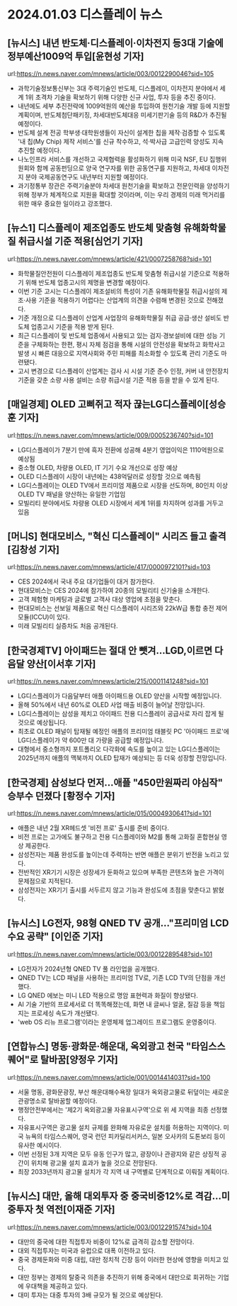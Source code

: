 # 2024.01.03 디스플레이 뉴스

## [뉴시스] 내년 반도체·디스플레이·이차전지 등3대 기술에 정부예산1009억 투입[윤현성 기자]
url:https://n.news.naver.com/mnews/article/003/0012290046?sid=105
- 과학기술정보통신부는 3대 주력기술인 반도체, 디스플레이, 이차전지 분야에서 세계 1위 초격차 기술을 확보하기 위해 다양한 신규 사업, 투자 등을 추진 중이다.
- 내년에도 세부 추진전략에 1009억원의 예산을 투입하여 원천기술 개발 등에 지원할 계획이며, 반도체첨단패키징, 차세대반도체대응 미세기판기술 등의 R&D가 추진될 예정이다.
- 반도체 설계 전공 학부생·대학원생들이 자신이 설계한 칩을 제작·검증할 수 있도록 '내 칩(My Chip) 제작 서비스'를 신규 착수하고, 석·박사급 고급인력 양성도 지속 추진할 예정이다.
- 나노인프라 서비스를 개선하고 국제협력을 활성화하기 위해 미국 NSF, EU 집행위원회와 함께 공동펀딩으로 양국 연구자를 위한 공동연구를 지원하고, 차세대 이차전지 분야 국제공동연구도 내년부터 지원할 예정이다.
- 과기정통부 장관은 주력기술분야 차세대 원천기술을 확보하고 전문인력을 양성하기 위해 정부가 체계적으로 지원을 확대할 것이라며, 이는 우리 경제의 미래 먹거리를 위한 매우 중요한 일이라고 강조했다.

## [뉴스1] 디스플레이 제조업종도 반도체 맞춤형 유해화학물질 취급시설 기준 적용[심언기 기자]
url:https://n.news.naver.com/mnews/article/421/0007258768?sid=101
- 화학물질안전원이 디스플레이 제조업종도 반도체 맞춤형 취급시설 기준으로 적용하기 위해 반도체 업종고시의 제명을 변경할 예정이다.
- 이번 기준 고시는 디스플레이 제조설비의 특성이 기존 유해화학물질 취급시설의 제조·사용 기준을 적용하기 어렵다는 산업계의 의견을 수렴해 변경된 것으로 전해졌다.
- 기준 개정으로 디스플레이 산업계 사업장의 유해화학물질 취급 공급·생산 설비도 반도체 업종고시 기준을 적용 받게 된다.
- 최근 디스플레이 및 반도체 업종에서 사용되고 있는 검지·경보설비에 대한 성능 기준을 구체화하는 한편, 평시 자체 점검을 통해 시설의 안전성을 확보하고 화학사고 발생 시 빠른 대응으로 지역사회와 주민 피해를 최소화할 수 있도록 관리 기준도 마련됐다.
- 고시 변경으로 디스플레이 산업계는 검사 시 시설 기준 준수 인정, 커버 내 안전장치 기준을 갖춘 소량 사용 설비는 소량 취급시설 기준 적용 등을 받을 수 있게 된다.

## [매일경제] OLED 고삐쥐고 적자 끊는LG디스플레이[성승훈 기자]
url:https://n.news.naver.com/mnews/article/009/0005236740?sid=101
- LG디스플레이가 7분기 만에 흑자 전환에 성공해 4분기 영업이익은 1110억원으로 예상됨
- 중소형 OLED, 차량용 OLED, IT 기기 수요 개선으로 성장 예상
- OLED 디스플레이 시장이 내년에는 438억달러로 성장할 것으로 예측됨
- LG디스플레이는 OLED TV에서 프리미엄 제품으로 시장을 선도하며, 80인치 이상 OLED TV 패널을 양산하는 유일한 기업임
- 모빌리티 분야에서도 차량용 OLED 시장에서 세계 1위를 차지하며 성과를 거두고 있음

## [머니S] 현대모비스, "혁신 디스플레이" 시리즈 들고 출격 [김창성 기자]
url:https://n.news.naver.com/mnews/article/417/0000972101?sid=103
- CES 2024에서 국내 주요 대기업들이 대거 참가한다.
- 현대모비스는 CES 2024에 참가하여 20종의 모빌리티 신기술을 소개한다.
- 고객 체험형 마케팅과 글로벌 고객사 대상 영업에 초점을 맞춘다.
- 현대모비스는 선보일 제품으로 혁신 디스플레이 시리즈와 22kW급 통합 충전 제어 모듈(ICCU)이 있다.
- 미래 모빌리티 실증차도 처음 공개된다.

## [한국경제TV] 아이패드는 절대 안 뺏겨…LGD,이르면 다음달 양산[이서후 기자]
url:https://n.news.naver.com/mnews/article/215/0001141248?sid=101
- LG디스플레이가 다음달부터 애플 아이패드용 OLED 양산을 시작할 예정입니다.
- 올해 50%에서 내년 60%로 OLED 사업 매출 비중이 늘어날 전망입니다.
- LG디스플레이는 삼성을 제치고 아이패드 전용 디스플레이 공급사로 자리 잡게 될 것으로 예상됩니다.
- 최초로 OLED 패널이 탑재될 예정인 애플의 프리미엄 태블릿 PC '아이패드 프로'에 LG디스플레이가 약 600만 대 가량을 공급할 예정입니다.
- 대형에서 중소형까지 포트폴리오 다각화에 속도를 높이고 있는 LG디스플레이는 2025년까지 애플의 맥북까지 OLED 탑재가 예상되는 등 더욱 성장할 전망입니다.

## [한국경제] 삼성보다 먼저…애플 "450만원짜리 야심작" 승부수 던졌다 [황정수 기자]
url:https://n.news.naver.com/mnews/article/015/0004930641?sid=101
- 애플은 내년 2월 XR헤드셋 '비전 프로' 출시를 준비 중이다.
- 비전 프로는 고가에도 불구하고 전용 디스플레이와 M2를 통해 고화질 혼합현실 영상 제공한다.
- 삼성전자는 제품 완성도를 높이는데 주력하는 반면 애플은 분위기 반전을 노리고 있다.
- 전반적인 XR기기 시장은 성장세가 둔화하고 있으며 부족한 콘텐츠와 높은 가격이 문제점으로 지적된다.
- 삼성전자는 XR기기 출시를 서두르지 않고 기능과 완성도에 초점을 맞춘다고 밝혔다.

## [뉴시스] LG전자, 98형 QNED TV 공개…"프리미엄 LCD 수요 공략" [이인준 기자]
url:https://n.news.naver.com/mnews/article/003/0012289548?sid=101
- LG전자가 2024년형 QNED TV 풀 라인업을 공개했다.
- QNED TV는 LCD 패널을 사용하는 프리미엄 TV로, 기존 LCD TV의 단점을 개선했다.
- LG QNED 에보는 미니 LED 적용으로 명암 표현력과 화질이 향상됐다.
- AI 기술 기반의 프로세서로 더 똑똑해졌는데, 화면 내 글씨나 얼굴, 질감 등을 책임지는 프로세싱 속도가 개선됐다.
- 'web OS 리뉴 프로그램'이라는 운영체제 업그레이드 프로그램도 운영중이다.

## [연합뉴스] 명동·광화문·해운대, 옥외광고 천국 "타임스스퀘어"로 탈바꿈[양정우 기자]
url:https://n.news.naver.com/mnews/article/001/0014414031?sid=100
- 서울 명동, 광화문광장, 부산 해운대해수욕장 일대가 옥외광고물로 뒤덮이는 새로운 관광명소로 탈바꿈할 예정이다.
- 행정안전부에서는 '제2기 옥외광고물 자유표시구역'으로 위 세 지역을 최종 선정했다.
- 자유표시구역은 광고물 설치 규제를 완화해 자유로운 설치를 허용하는 지역이다. 미국 뉴욕의 타임스스퀘어, 영국 런던 피카딜리서커스, 일본 오사카의 도톤보리 등이 유사한 예시이다.
- 이번 선정된 3개 지역은 모두 유동 인구가 많고, 광장이나 관광지와 같은 상징적 공간이 위치해 광고물 설치 효과가 높을 것으로 전망된다.
- 최장 2033년까지 광고물 설치가 각 지역 내 구역별로 단계적으로 이뤄질 계획이다.

## [뉴시스] 대만, 올해 대외투자 중 중국비중12%로 격감…미중투자 첫 역전[이재준 기자]
url:https://n.news.naver.com/mnews/article/003/0012291574?sid=104
- 대만의 중국에 대한 직접투자 비중이 12%로 급격히 감소할 전망이다.
- 대외 직접투자는 미국과 유럽으로 대폭 이전하고 있다.
- 중국 경제둔화와 미중 대립, 대만 정치적 긴장 등이 이러한 현상에 영향을 미치고 있다.
- 대만 정부는 경제의 탈중국 의존을 추진하기 위해 중국에서 대만으로 회귀하는 기업에 우대책을 제공하고 있다.
- 대미 투자는 대중 투자의 3배 규모가 될 것으로 예상된다.